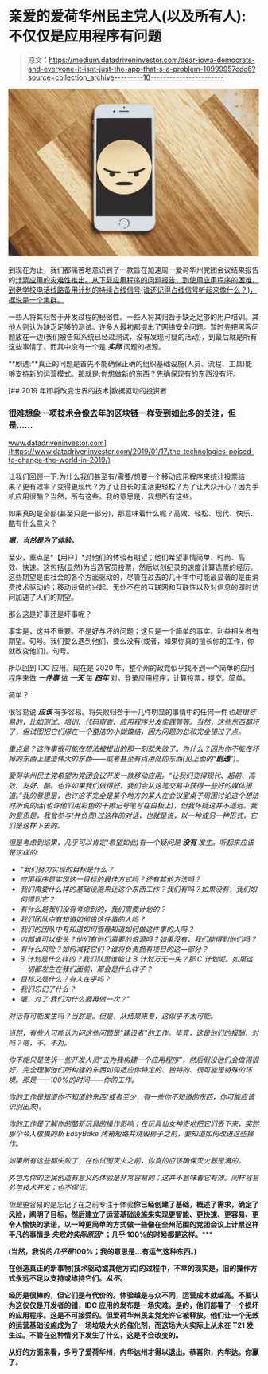 # 亲爱的爱荷华州民主党人(以及所有人):不仅仅是应用程序有问题

> 原文：<https://medium.datadriveninvestor.com/dear-iowa-democrats-and-everyone-it-isnt-just-the-app-that-s-a-problem-10999957cdc6?source=collection_archive---------10----------------------->

![](img/359643a183096050e37f265657a5fec8.png)

到现在为止，我们都痛苦地意识到了一款旨在加速周一爱荷华州党团会议结果报告的[计票应用的灾难性推出。从下载应用程序的问题报告，到使用应用程序的困难，到老学校电话线路备用计划的持续占线信号(谁还记得占线信号听起来像什么？)，据说是一个集群。](https://www.npr.org/2020/02/04/802583844/what-we-know-about-the-app-that-delayed-iowas-caucus-results)

一些人将其归咎于开发过程的秘密性。一些人将其归咎于缺乏足够的用户培训。其他人则认为缺乏足够的测试。许多人最初都提出了网络安全问题。暂时先把黑客问题放在一边(我们被告知系统已经过测试，没有发现可疑的活动)，到最后就是所有这些事情了。而其中没有一个是 ***实际*** 问题的根源。

**剧透:**真正的问题是首先不能确保正确的组织基础设施(人员、流程、工具)能够支持新的运营模式。那就是:你想做新的东西？先确保现有的东西没有坏。

[](https://www.datadriveninvestor.com/2019/01/17/the-technologies-poised-to-change-the-world-in-2019/) [## 2019 年即将改变世界的技术|数据驱动的投资者

### 很难想象一项技术会像去年的区块链一样受到如此多的关注，但是……

www.datadriveninvestor.com](https://www.datadriveninvestor.com/2019/01/17/the-technologies-poised-to-change-the-world-in-2019/) 

让我们回顾一下:为什么我们甚至有/需要/想要一个移动应用程序来统计投票结果？更有效率？变得更现代？为了让县长的生活更轻松？为了让大众开心？因为手机应用很酷？当然，所有这些。我的意思是，我想所有这些。

如果真的是全部(甚至只是一部分)，那意味着什么呢？高效、轻松、现代、快乐、酷有什么意义？

***嗯，当然是为了体验。***

至少，重点是*【用户】*对他们的体验有期望；他们希望事情简单、时尚、高效、快速。这包括(显然)为当选官员投票，然后以创纪录的速度计算选票的经历。这些期望是由社会的各个方面驱动的，尽管在过去的几十年中可能最显著的是由消费技术驱动的；移动设备的兴起、无处不在的互联网和互联性以及对信息的即时访问加速了人们的期望。

那么这是好事还是坏事呢？

事实是，这并不重要。不是好与坏的问题；这只是一个简单的事实。利益相关者有期望。句号。我们要么遇到他们，要么没有(或者，如果你真的擅长你的工作，你就改变他们)。句号。

所以回到 IDC 应用。现在是 2020 年，整个州的政党似乎找不到一个简单的应用程序来做 ***一件事*** 做 ***一天*** 每 ***四年*** 对。登录应用程序，计算投票，提交。简单。

简单？

很容易说 ***应该*** 有多容易。将失败归咎于十几件明显的事情中的任何一件*也是很容易的，比如测试、培训、代码审查、应用程序分发实践等等。当然，这些东西都坏了，但试图把它们绑在一个整洁的小蝴蝶结，因为问题的总和完全错过了点。*

*重点是？这件事很可能在想法被提出的那一刻就失败了。为什么？因为你不能在坏掉的东西上建造伟大的东西——或者甚至有点用处的东西(见上面的“**剧透**”)。*

*爱荷华州民主党希望为党团会议开发一款移动应用。“让我们变得现代、超前、高效、友好、酷。也许如果我们做得好，我们会从这笔交易中获得一些好的媒体报道。”我的意思是，也许这不完全是某个地方的某人在会议室桌子周围讨论这个想法时所说的话(也许他们用彩色的干擦记号笔写在白板上)，但我怀疑这并不遥远。我的意思是，我曾参与(并负责)过这样的对话，也就是说，以一种或另一种形式，它们是这样下去的。*

*但是考虑到结果，几乎可以肯定(希望如此)有一个疑问是 ***没有*** 发生。听起来应该是这样的:*

*   *“我们努力实现的目标是什么？*
*   *应用程序是实现这一目标的最佳方式吗？还有其他方法吗？*
*   *我们需要什么样的基础设施来让这个东西工作？我们有吗？如果没有，我们如何得到它？*
*   *有什么是我们没有考虑到的，我们需要计划的？*
*   *我们团队中有知道如何做这件事的人吗？*
*   *我们的团队中有知道如何管理知道如何做这件事的人吗？*
*   *内部谁可以牵头？他们有他们需要的资源吗？如果没有，我们能得到他们吗？*
*   *有什么风险？如何减轻它们？谁将负责拥有项目的这一部分？*
*   *B 计划是什么样的？我们队里谁能让 B 计划万无一失？那 C 计划呢。如果这一切都发生在我们面前，那会是什么样子？*
*   *目标又是什么？有人在乎吗？*
*   *我们忘记了什么？*
*   *哦，对了:我们为什么要再做一次？"*

*对话有可能发生吗？当然是。但是，从结果来看，这似乎不太可能。*

*当然，有些人可能认为问这些问题是“建设者”的工作。毕竟，这是他们的报酬，对吗？嗯，不。不对。*

*你不能只是告诉一些开发人员“去为我构建一个应用程序”，然后假设他们会做得很好，完全理解他们所构建的东西如何适应你特定的、独特的、很可能是特殊的环境。那是——100%的时间——你的工作。*

*你的工作是知道你不知道的东西(或者至少，有一些你不知道的东西，你可能应该识别出来)。*

*你的工作是了解你的酷新玩具的操作影响；在玩具仙女神奇地把它们丢下来，突然那个令人敬畏的新 EasyBake 烤箱短路并烧毁房子之前，要知道如何改进这些操作。*

*如果所有这些都失败了，在你试图灭火之前，你真的应该确保灭火器是满的。*

*外包为你的选民创造有意义的体验是非常容易的；这并不意味着它有效。同样容易外包技术开发；也不保证。*

*但是*更容易的是忘记了在之前专注于体验**你已经创建了基础，概述了需求，确定了风险，阐明了目标，**然后**建立了运营基础设施来实现更智能、更快速、更容易、更令人愉快的承诺，以一种更简单的方式做一些像在全州范围的党团会议上计票这样平凡的事情是 ***失败的实际原因****；几乎 100%的时候都是这样。*****

**(当然，我说的*几乎是*100%；我的意思是…有运气这种东西。)**

**在创造真正的新事物(技术驱动或其他方式)的过程中，不幸的现实是，旧的操作方式永远不足以支持或维持它们。*从不*。**

**经历是很棒的，但它们是有代价的。体验越是与众不同，运营成本就越高。不要认为这仅仅是开发者的错，IDC 应用的发布是一场灾难。是的，他们部署了一个损坏的应用程序。这是不可接受的。但爱荷华州民主党允许它被释放。他们让一个无效的运营基础设施成为了一场垃圾大火的催化剂，而这场大火实际上从未在 T21 发生过。不管在这种情况下发生了什么，这是不会改变的。**

**从好的方面来看，多亏了爱荷华州，内华达州才得以退出。恭喜你，内华达。你赢了。**